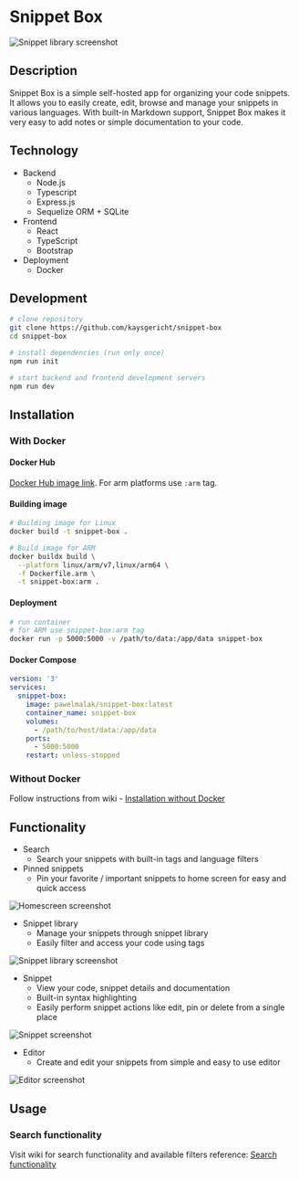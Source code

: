 # Snippet Box

![Snippet library screenshot](./.github/img/snippets.png)

## Description

Snippet Box is a simple self-hosted app for organizing your code snippets. It allows you to easily create, edit, browse and manage your snippets in various languages. With built-in Markdown support, Snippet Box makes it very easy to add notes or simple documentation to your code.

## Technology

- Backend
  - Node.js
  - Typescript
  - Express.js
  - Sequelize ORM + SQLite
- Frontend
  - React
  - TypeScript
  - Bootstrap
- Deployment
  - Docker

## Development

```sh
# clone repository
git clone https://github.com/kaysgericht/snippet-box
cd snippet-box

# install dependencies (run only once)
npm run init

# start backend and frontend development servers
npm run dev
```

## Installation

### With Docker

#### Docker Hub

[Docker Hub image link](https://hub.docker.com/r/pawelmalak/snippet-box).
For arm platforms use `:arm` tag.

#### Building image

```sh
# Building image for Linux
docker build -t snippet-box .

# Build image for ARM
docker buildx build \
  --platform linux/arm/v7,linux/arm64 \
  -f Dockerfile.arm \
  -t snippet-box:arm .
```

#### Deployment

```sh
# run container
# for ARM use snippet-box:arm tag
docker run -p 5000:5000 -v /path/to/data:/app/data snippet-box
```

#### Docker Compose

```yaml
version: '3'
services:
  snippet-box:
    image: pawelmalak/snippet-box:latest
    container_name: snippet-box
    volumes:
      - /path/to/host/data:/app/data
    ports:
      - 5000:5000
    restart: unless-stopped
```

### Without Docker

Follow instructions from wiki - [Installation without Docker](https://github.com/pawelmalak/snippet-box/wiki/Installation-without-Docker)

## Functionality

- Search
  - Search your snippets with built-in tags and language filters
- Pinned snippets
  - Pin your favorite / important snippets to home screen for easy and quick access

![Homescreen screenshot](./.github/img/home.png)

- Snippet library
  - Manage your snippets through snippet library
  - Easily filter and access your code using tags

![Snippet library screenshot](./.github/img/snippets.png)

- Snippet
  - View your code, snippet details and documentation
  - Built-in syntax highlighting
  - Easily perform snippet actions like edit, pin or delete from a single place

![Snippet screenshot](./.github/img/snippet.png)

- Editor
  - Create and edit your snippets from simple and easy to use editor

![Editor screenshot](./.github/img/editor.png)

## Usage

### Search functionality

Visit wiki for search functionality and available filters reference: [Search functionality](https://github.com/pawelmalak/snippet-box/wiki/Search-functionality)
